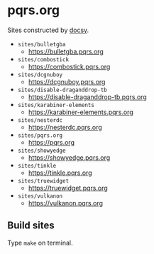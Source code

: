 # pqrs.org

Sites constructed by [docsy](https://www.docsy.dev).

-   `sites/bulletgba`
    -   <https://bulletgba.pqrs.org>
-   `sites/combostick`
    -   <https://combostick.pqrs.org>
-   `sites/dcgnuboy`
    -   <https://dcgnuboy.pqrs.org>
-   `sites/disable-draganddrop-tb`
    -   <https://disable-draganddrop-tb.pqrs.org>
-   `sites/karabiner-elements`
    -   <https://karabiner-elements.pqrs.org>
-   `sites/nesterdc`
    -   <https://nesterdc.pqrs.org>
-   `sites/pqrs.org`
    -   <https://pqrs.org>
-   `sites/showyedge`
    -   <https://showyedge.pqrs.org>
-   `sites/tinkle`
    -   <https://tinkle.pqrs.org>
-   `sites/truewidget`
    -   <https://truewidget.pqrs.org>
-   `sites/vulkanon`
    -   <https://vulkanon.pqrs.org>

## Build sites

Type `make` on terminal.
